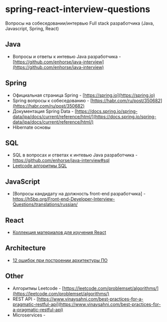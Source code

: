 # spring-react-interview-questions
Вопросы на собеседовании/интервью Full stack разработчика (Java, Javascript, Spring, React)

## Java

* Вопросы и ответы к интевью Java разработчика - [https://github.com/enhorse/java-interview](https://github.com/enhorse/java-interview)

## Spring

* Официальная страница Spring - [https://spring.io](https://spring.io)
* Spring вопросы к собеседованию - [https://habr.com/ru/post/350682](https://habr.com/ru/post/350682)
* Документация Spring Data - [https://docs.spring.io/spring-data/jpa/docs/current/reference/html/](https://docs.spring.io/spring-data/jpa/docs/current/reference/html/)
* Hibernate основы 


## SQL

* SQL в вопросах и ответах к интевью Java разработчика - https://github.com/enhorse/java-interview#sql
* [Leetcode алгоритмы SQL](https://leetcode.com/problemset/database/)

## JavaScript

* [Вопросы кандидату на должность front-end разработчика] - https://h5bp.org/Front-end-Developer-Interview-Questions/translations/russian/

## React

* [Коллекция материалов для изучения React](https://github.com/rtivital/react-things)

## Architecture

* [12 ошибок при построении архитектуры ПО](https://dou.ua/lenta/articles/architecture-mistakes/)

## Other

* Алгоритмы Leetcode - [https://leetcode.com/problemset/algorithms/](https://leetcode.com/problemset/algorithms/)
* REST API - [https://www.vinaysahni.com/best-practices-for-a-pragmatic-restful-api](https://www.vinaysahni.com/best-practices-for-a-pragmatic-restful-api)
* Microservices - 
